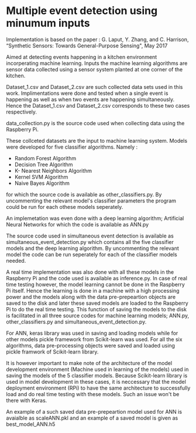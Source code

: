 # Multiple event detection using minumum inputs

Implementation is based on the paper : G. Laput, Y. Zhang, and C. Harrison, “Synthetic Sensors: Towards General-Purpose Sensing", May 2017

Aimed at detecting events happening in a kitchen environment incorperating machine learning. Inputs the machine learning algorithms are sensor data collected using a sensor system planted at one corner of the kitchen.

Dataset_1.csv and Dataset_2.csv are such collected data sets used in this work.
Implimentations were done and tested when a single event is happening as well as when two events are happening simultaneously. Hence the Dataset_1.csv and Dataset_2.csv corresponds to these two cases respectively.

data_collection.py is the source code used when collecting data using the Raspberry Pi.

These collceted datasets are the input to machine learning system. Models were developed for five classifier algorithms. Namely :
   - Random Forest Algorithm
   - Decision Tree Algorithm
   - K- Nearest Neighbors Algorithm
   - Kernel SVM Algorithm
   - Naive Bayes Algorithm
   
for which the source code is available as other_classifiers.py. By uncommenting the relevant model's classifier parameters the program could be run for each othese models seperately.

An implemetation was even done with a deep learning algorithm; Artificial Neural Networks for which the code is available as ANN.py

The source code used in simultaneous event detection is available as simultaneous_event_detection.py which contains all the five classifier models and the deep learning algorithm. By uncommenting the relevant model the code can be run seperately for each of the classifier models needed.

A real time implementation was also done with all these models in the Raspberry Pi and the code used is available as inference.py. In case of real time testing however, the model learning cannot be done in the Raspberry Pi itself. Hence the learning is done in a machine with a high processing power and the models along with the data pre-prepeartion objects are saved to the disk and later these saved models are loaded to the Raspberry Pi to do the real time testing. This function of saving the models to the disk is facilitated in all three source codes for machine learning models; ANN.py, other_classifiers.py and simultaneous_event_detection.py. 

For ANN, keras library was used in saving and loading models while for other models pickle framework from Scikit-learn was used. For all the six algorithms, data pre-processing objects were saved and loaded using pickle framwork of Scikit-learn library.

It is however important to make note of the architecture of the model development environment (Machine used in learning of the models) used in saving the models of the 5 classifier models. Because Scikit-learn library is used in model development in these cases, it is neccessary that the model deployment environment (RPi) to have the same architecture to successfully load and do real time testing with these models. Such an issue won't be there with Keras.

An example of a such saved data pre-prepeartion model used for ANN is avaialble as scaleANN.pkl and an example of a saved model is given as best_model_ANN.h5


